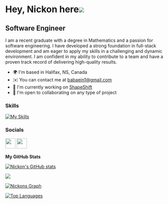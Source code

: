 Hey, Nickon here![](https://user-images.githubusercontent.com/18350557/176309783-0785949b-9127-417c-8b55-ab5a4333674e.gif)
====================================================================================================================================

Software Engineer
-----------------

I am a recent graduate with a degree in Mathematics and a passion for software engineering. I have developed a strong foundation in full-stack development and am eager to apply my skills in a challenging and dynamic environment. I am confident in my ability to contribute to a team and have a proven track record of delivering high-quality results.

* 🌍  I'm based in Halifax, NS, Canada
* ✉️  You can contact me at [babaein1@gmail.com](mailto:babaein1@gmail.com)
* 🚀  I'm currently working on [ShapeShift](https://github.com/nickonbabaei/ShapeShift)
* 🤝  I'm open to collaborating on any type of project

### Skills


[![My Skills](https://skillicons.dev/icons?i=js,html,css,py,flask,react,vue,tailwind,materialui,nodejs,express,mongodb,postgres,sequelize,vscode,heroku,github)](https://skillicons.dev)

### Socials

<p align="left"> <a href="https://github.com/nickonbabaei" target="_blank" rel="noreferrer"><img src="https://raw.githubusercontent.com/danielcranney/readme-generator/main/public/icons/socials/github-dark.svg" width="32" height="32" /></a> <a href="https://www.linkedin.com/in/nickon-babaei/" target="_blank" rel="noreferrer"><img src="https://raw.githubusercontent.com/danielcranney/readme-generator/main/public/icons/socials/linkedin.svg" width="32" height="32" /></a></p>

<b>My GitHub Stats</b>

<a href="https://github.com/nickonbabaei"><img src="https://github-readme-stats.vercel.app/api?username=nickonbabaei&show_icons=true&hide=issues,contribs&title_color=0891b2&text_color=ffffff&icon_color=0891b2&bg_color=1c1917&hide_border=true&show_icons=true" alt="Nickon's GitHub stats" /></a>

<a href="https://github.com/nickonbabaei"><img src="https://github-readme-streak-stats.herokuapp.com/?user=nickonbabaei&stroke=ffffff&background=1c1917&ring=0891b2&fire=0891b2&currStreakNum=ffffff&currStreakLabel=0891b2&sideNums=ffffff&sideLabels=ffffff&dates=ffffff&hide_border=true" /></a>

<a href="https://github.com/nickonbabaei"><img src="https://github-readme-activity-graph.cyclic.app/graph?username=nickonbabaei&bg_color=1c1917&color=ffffff&line=0891b2&point=ffffff&area_color=1c1917&area=true&hide_border=true&custom_title=GitHub%20Commits%20Graph" alt="Nickons Graph" /></a>

<a href="https://github.com/nickonbabaei" align="left"><img src="https://github-readme-stats.vercel.app/api/top-langs/?username=nickonbabaei&langs_count=10&title_color=0891b2&text_color=ffffff&icon_color=0891b2&bg_color=1c1917&hide_border=true&locale=en&custom_title=Top%20%Languages" alt="Top Languages" /></a>
